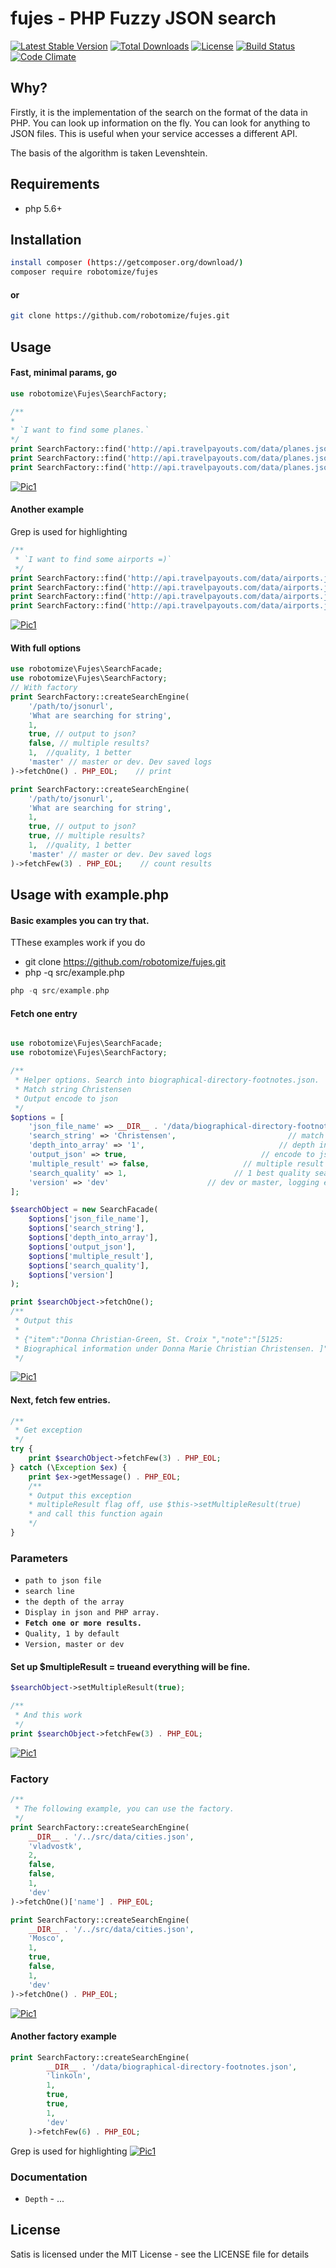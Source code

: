 # fujes - PHP Fuzzy JSON search
[![Latest Stable Version](https://poser.pugx.org/robotomize/fujes/v/stable)](https://packagist.org/packages/robotomize/fujes)
[![Total Downloads](https://poser.pugx.org/robotomize/fujes/downloads)](https://packagist.org/packages/robotomize/fujes)
[![License](https://poser.pugx.org/robotomize/fujes/license)](https://packagist.org/packages/robotomize/fujes)
[![Build Status](https://travis-ci.org/robotomize/fujes.svg)](https://travis-ci.org/robotomize/fujes/)
[![Code Climate](https://codeclimate.com/github/robotomize/fujes/badges/gpa.svg)](https://codeclimate.com/github/robotomize/fujes)

## Why?
Firstly, it is the implementation of the search on the format of the data in PHP. 
You can look up information on the fly. You can look for anything to JSON files. 
This is useful when your service accesses a different API.

The basis of the algorithm is taken Levenshtein.

## Requirements
* php 5.6+

## Installation
```sh
install composer (https://getcomposer.org/download/)
composer require robotomize/fujes
```
#### or
```sh
git clone https://github.com/robotomize/fujes.git
```
## Usage
#### Fast, minimal params, go
```php
use robotomize\Fujes\SearchFactory;

/**
* 
* `I want to find some planes.`
*/
print SearchFactory::find('http://api.travelpayouts.com/data/planes.json ', 'Tu')->fetchOne() . PHP_EOL;
print SearchFactory::find('http://api.travelpayouts.com/data/planes.json ', 'Boing 7')->fetchOne() . PHP_EOL;
print SearchFactory::find('http://api.travelpayouts.com/data/planes.json ', 'An24')->fetchOne() . PHP_EOL;
```
[![Pic1](https://cloud.githubusercontent.com/assets/1207984/10540011/222c4248-743f-11e5-9a6e-876daac97e40.png)](https://github.com/robotomize/fujes)
#### Another example
Grep is used for highlighting
```php
/**
 * `I want to find some airports =)`
 */
print SearchFactory::find('http://api.travelpayouts.com/data/airports.json ', 'Sheremetievo')->fetchOne() . PHP_EOL;
print SearchFactory::find('http://api.travelpayouts.com/data/airports.json ', 'Domogedov')->fetchOne() . PHP_EOL;
print SearchFactory::find('http://api.travelpayouts.com/data/airports.json ', 'Yugnosahalinsk')->fetchOne() . PHP_EOL;
print SearchFactory::find('http://api.travelpayouts.com/data/airports.json ', 'Puklovo')->fetchOne() . PHP_EOL;
```
[![Pic1](https://cloud.githubusercontent.com/assets/1207984/10540250/5b28cd9e-7441-11e5-9b11-1cac94a2d7e7.png)](https://github.com/robotomize/fujes)

#### With full options
```php
use robotomize\Fujes\SearchFacade;
use robotomize\Fujes\SearchFactory;
// With factory
print SearchFactory::createSearchEngine(
    '/path/to/jsonurl',
    'What are searching for string',
    1,
    true, // output to json?
    false, // multiple results?
    1,  //quality, 1 better
    'master' // master or dev. Dev saved logs
)->fetchOne() . PHP_EOL;    // print

print SearchFactory::createSearchEngine(
    '/path/to/jsonurl',
    'What are searching for string',
    1,
    true, // output to json?
    true, // multiple results?
    1,  //quality, 1 better
    'master' // master or dev. Dev saved logs
)->fetchFew(3) . PHP_EOL;    // count results

```

## Usage with example.php
#### Basic examples you can try that.
TThese examples work if you do 
* git clone https://github.com/robotomize/fujes.git
* php -q src/example.php

```php
php -q src/example.php
```

#### Fetch one entry
```php

use robotomize\Fujes\SearchFacade;
use robotomize\Fujes\SearchFactory;

/**
 * Helper options. Search into biographical-directory-footnotes.json.
 * Match string Christensen
 * Output encode to json
 */
$options = [
    'json_file_name' => __DIR__ . '/data/biographical-directory-footnotes.json', // json file
    'search_string' => 'Christensen',                         // match string
    'depth_into_array' => '1',                              // depth into output
    'output_json' => true,                              // encode to json or output php array
    'multiple_result' => false,                     // multiple result or find one value?
    'search_quality' => 1,                        // 1 best quality search
    'version' => 'dev'                      // dev or master, logging exceptions && code event
];

$searchObject = new SearchFacade(
    $options['json_file_name'],
    $options['search_string'],
    $options['depth_into_array'],
    $options['output_json'],
    $options['multiple_result'],
    $options['search_quality'],
    $options['version']
);

print $searchObject->fetchOne();
/**
 * Output this
 *
 * {"item":"Donna Christian-Green, St. Croix ","note":"[5125:
 * Biographical information under Donna Marie Christian Christensen. ]","line":56939}
 */
```
[![Pic1](https://cloud.githubusercontent.com/assets/1207984/10523390/3097e5d8-73b5-11e5-9170-1d4f7086e711.png)](https://github.com/robotomize/fujes)
#### Next, fetch few entries. 
```php
/**
 * Get exception
 */
try {
    print $searchObject->fetchFew(3) . PHP_EOL;
} catch (\Exception $ex) {
    print $ex->getMessage() . PHP_EOL; 
    /**
    * Output this exception
    * multipleResult flag off, use $this->setMultipleResult(true)
    * and call this function again
    */
}
```
### Parameters
* `path to json file`
* `search line`
* `the depth of the array`
* `Display in json and PHP array.`
* **`Fetch one or more results.`**
* `Quality, 1 by default`
* `Version, master or dev`

#### Set up $multipleResult = trueand everything will be fine.

```php
$searchObject->setMultipleResult(true);

/**
 * And this work
 */
print $searchObject->fetchFew(3) . PHP_EOL;
```
[![Pic1](https://cloud.githubusercontent.com/assets/1207984/10539054/cdabef54-7437-11e5-90c1-cc59ded176dd.png)](https://github.com/robotomize/fujes)
### Factory
```php
/**
 * The following example, you can use the factory.
 */
print SearchFactory::createSearchEngine(
    __DIR__ . '/../src/data/cities.json',
    'vladvostk',
    2,
    false,
    false,
    1,
    'dev'
)->fetchOne()['name'] . PHP_EOL;

print SearchFactory::createSearchEngine(
    __DIR__ . '/../src/data/cities.json',
    'Mosco',
    1,
    true,
    false,
    1,
    'dev'
)->fetchOne() . PHP_EOL;
```
[![Pic1](https://cloud.githubusercontent.com/assets/1207984/10539171/be08a8ca-7438-11e5-92c1-b68fd652b430.png)](https://github.com/robotomize/fujes)

#### Another factory example
```php
print SearchFactory::createSearchEngine(
        __DIR__ . '/data/biographical-directory-footnotes.json',
        'linkoln',
        1,
        true,
        true,
        1,
        'dev'
    )->fetchFew(6) . PHP_EOL; 
```
Grep is used for highlighting
[![Pic1](https://cloud.githubusercontent.com/assets/1207984/10539194/dc399700-7438-11e5-9c30-0223a18ce380.png)](https://github.com/robotomize/fujes)
### Documentation
- `Depth` - ...
## License
Satis is licensed under the MIT License - see the LICENSE file for details

